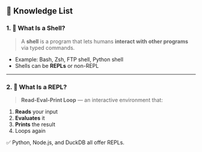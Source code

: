 ## 📘 Knowledge List

### 1. 🐚 What Is a Shell?
> A **shell** is a program that lets humans **interact with other programs** via typed commands.
- Example: Bash, Zsh, FTP shell, Python shell
- Shells can be **REPLs** or non-REPL

---

### 2. 🔁 What Is a REPL?
> **Read-Eval-Print Loop** — an interactive environment that:
1. **Reads** your input  
2. **Evaluates** it  
3. **Prints** the result  
4. Loops again  

✅ Python, Node.js, and DuckDB all offer REPLs.

